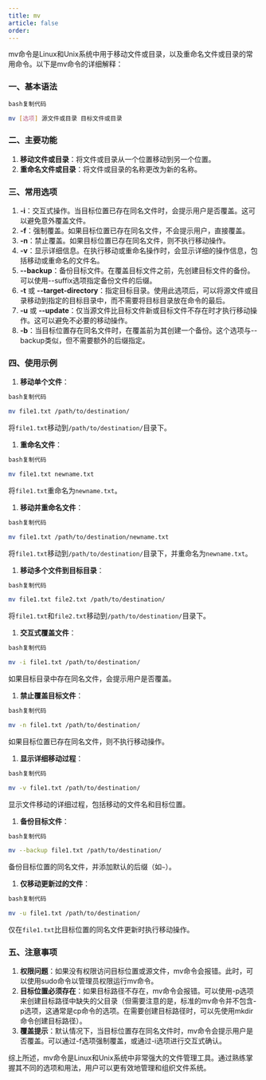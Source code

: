 ```yaml
---
title: mv
article: false
order: 
---
```


mv命令是Linux和Unix系统中用于移动文件或目录，以及重命名文件或目录的常用命令。以下是mv命令的详细解释：

### 一、基本语法

```bash
bash复制代码

mv [选项] 源文件或目录 目标文件或目录
```

### 二、主要功能

1. **移动文件或目录**：将文件或目录从一个位置移动到另一个位置。
2. **重命名文件或目录**：将文件或目录的名称更改为新的名称。

### 三、常用选项

1. **-i**：交互式操作。当目标位置已存在同名文件时，会提示用户是否覆盖。这可以避免意外覆盖文件。
2. **-f**：强制覆盖。如果目标位置已存在同名文件，不会提示用户，直接覆盖。
3. **-n**：禁止覆盖。如果目标位置已存在同名文件，则不执行移动操作。
4. **-v**：显示详细信息。在执行移动或重命名操作时，会显示详细的操作信息，包括移动或重命名的文件名。
5. **--backup**：备份目标文件。在覆盖目标文件之前，先创建目标文件的备份。可以使用--suffix选项指定备份文件的后缀。
6. **-t** 或 **--target-directory**：指定目标目录。使用此选项后，可以将源文件或目录移动到指定的目标目录中，而不需要将目标目录放在命令的最后。
7. **-u** 或 **--update**：仅当源文件比目标文件新或目标文件不存在时才执行移动操作。这可以避免不必要的移动操作。
8. **-b**：当目标位置存在同名文件时，在覆盖前为其创建一个备份。这个选项与--backup类似，但不需要额外的后缀指定。

### 四、使用示例

1. **移动单个文件**：

```bash
bash复制代码

mv file1.txt /path/to/destination/
```

将`file1.txt`移动到`/path/to/destination/`目录下。

1. **重命名文件**：

```bash
bash复制代码

mv file1.txt newname.txt
```

将`file1.txt`重命名为`newname.txt`。

1. **移动并重命名文件**：

```bash
bash复制代码

mv file1.txt /path/to/destination/newname.txt
```

将`file1.txt`移动到`/path/to/destination/`目录下，并重命名为`newname.txt`。

1. **移动多个文件到目标目录**：

```bash
bash复制代码

mv file1.txt file2.txt /path/to/destination/
```

将`file1.txt`和`file2.txt`移动到`/path/to/destination/`目录下。

1. **交互式覆盖文件**：

```bash
bash复制代码

mv -i file1.txt /path/to/destination/
```

如果目标目录中存在同名文件，会提示用户是否覆盖。

1. **禁止覆盖目标文件**：

```bash
bash复制代码

mv -n file1.txt /path/to/destination/
```

如果目标位置已存在同名文件，则不执行移动操作。

1. **显示详细移动过程**：

```bash
bash复制代码

mv -v file1.txt /path/to/destination/
```

显示文件移动的详细过程，包括移动的文件名和目标位置。

1. **备份目标文件**：

```bash
bash复制代码

mv --backup file1.txt /path/to/destination/
```

备份目标位置的同名文件，并添加默认的后缀（如`~`）。

1. **仅移动更新过的文件**：

```bash
bash复制代码

mv -u file1.txt /path/to/destination/
```

仅在`file1.txt`比目标位置的同名文件更新时执行移动操作。

### 五、注意事项

1. **权限问题**：如果没有权限访问目标位置或源文件，mv命令会报错。此时，可以使用sudo命令以管理员权限运行mv命令。
2. **目标位置必须存在**：如果目标路径不存在，mv命令会报错。可以使用-p选项来创建目标路径中缺失的父目录（但需要注意的是，标准的mv命令并不包含-p选项，这通常是cp命令的选项。在需要创建目标路径时，可以先使用mkdir命令创建目标路径）。
3. **覆盖提示**：默认情况下，当目标位置存在同名文件时，mv命令会提示用户是否覆盖。可以通过-f选项强制覆盖，或通过-i选项进行交互式确认。

综上所述，mv命令是Linux和Unix系统中非常强大的文件管理工具。通过熟练掌握其不同的选项和用法，用户可以更有效地管理和组织文件系统。
